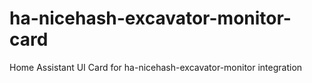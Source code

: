 # ha-nicehash-excavator-monitor-card
Home Assistant UI Card for ha-nicehash-excavator-monitor integration
